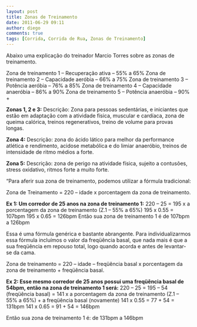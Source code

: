 ```yaml
---
layout: post
title: Zonas de Treinamento
date: 2011-06-29 09:11
author: diego
comments: true
tags: [Corrida, Corrida de Rua, Zonas de Treinamento]
---
```

Abaixo uma explicação do treinador Marcio Torres sobre as zonas de treinamento.

Zona de treinamento 1 – Recuperação ativa – 55% a 65%
Zona de treinamento 2 – Capacidade aeróbia – 66% a 75%
Zona de treinamento 3 – Potência aeróbia – 76% a 85%
Zona de treinamento 4 – Capacidade anaeróbia – 86% a 90%
Zona de treinamento 5 – Potência anaeróbia – 90% +

<!--more-->

**Zonas 1, 2 e 3:**
Descrição: Zona para pessoas sedentárias, e iniciantes que estão em adaptação com a atividade física, muscular e cardíaca, zona de queima calórica, treinos regenerativos, treino de volume para provas longas.

**Zona 4:**
Descrição: zona do ácido lático para melhor da performance atlética e rendimento, acidose metabólica e do limiar anaeróbio, treinos de intensidade de ritmo médios a forte.

**Zona 5:**
Descrição: zona de perigo na atividade física, sujeito a contusões, stress oxidativo, ritmos forte a muito forte.

“Para aferir sua zona de treinamento, podemos utilizar a fórmula tradicional:

Zona de Treinamento = 220 – idade x porcentagem da zona de treinamento.

**Ex 1: Um corredor de 25 anos na zona de treinamento 1:**
220 – 25 = 195 x a porcentagem da zona de treinamento (Z.1 – 55% a 65%)
195 x 0.55 = 107bpm
195 x 0.65 = 126bpm
Então sua zona de treinamento 1 é de 107bpm a 126bpm

Essa é uma fórmula genérica e bastante abrangente. Para individualizarmos essa fórmula incluímos o valor da freqüência basal, que nada mais é que a sua freqüência em repouso total, logo quando acorda e antes de levantar-se da cama.

Zona de treinamento = 220 – idade – freqüência basal x porcentagem da zona de treinamento + freqüência basal.

**Ex 2: Esse mesmo corredor de 25 anos possui uma freqüência basal de 54bpm, então na zona de treinamento 1 será:**
220 – 25 = 195 – 54 (freqüência basal) = 141 x a porcentagem da zona de treinamento (Z.1 – 55% a 65%) + a freqüência basal (novamente)
141 x 0.55 = 77 + 54 = 131bpm
141 x 0.65 = 91 + 54 = 146bpm

Então sua zona de treinamento 1 é: de 131bpm a 146bpm
